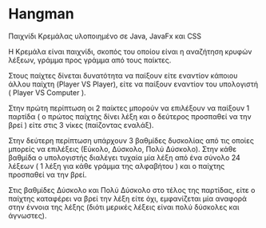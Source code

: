 # Hangman
Παιχνίδι Κρεμάλας υλοποιημένο σε Java, JavaFx και CSS

Η Κρεμάλα είναι παιχνίδι, σκοπός του οποίου είναι η αναζήτηση κρυφών λέξεων, γράμμα προς γράμμα από τους παίκτες.

Στους παίχτες δίνεται δυνατότητα να παίξουν είτε εναντίον κάποιου άλλου παίχτη (Player VS Player), είτε να παίξουν εναντίον του υπολογιστή ( Player VS Computer ).

Στην πρώτη περίπτωση οι 2 παίκτες μπορούν να επιλέξουν να παίξουν 1 παρτίδα ( ο πρώτος παίχτης δίνει λέξη και ο δεύτερος προσπαθεί να την βρεί ) είτε στις 3 νίκες 
(παίζοντας εναλάξ).

Στην δεύτερη περίπτωση υπάρχουν 3 βαθμίδες δυσκολίας από τις οποίες μπορείς να επιλέξεις (Εύκολο, Δύσκολο, Πολύ Δύσκολο). Στην κάθε βαθμίδα ο υπολογιστής διαλέγει τυχαία μία λέξη από ένα σύνολο 24 λέξεων ( 1 λέξη για κάθε γράμμα της αλφαβήτου ) και ο παίχτης προσπαθεί να την βρεί.

Στις βαθμίδες Δύσκολο και Πολύ Δύσκολο στο τέλος της παρτίδας, είτε ο παίχτης καταφέρει να βρεί την λέξη είτε όχι, εμφανίζεται μία αναφορά στην έννοια της λέξης (διότι μερικές λέξεις είναι πολύ δύσκολες και άγνωστες).

